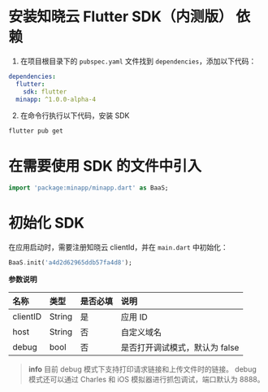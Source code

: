 # 安装知晓云 Flutter SDK（内测版） 依赖

1. 在项目根目录下的 `pubspec.yaml` 文件找到 `dependencies`，添加以下代码：

```yaml
dependencies:
  flutter:
    sdk: flutter
  minapp: ^1.0.0-alpha-4
```

2. 在命令行执行以下代码，安装 SDK

```shell
flutter pub get
```

# 在需要使用 SDK 的文件中引入

```dart
import 'package:minapp/minapp.dart' as BaaS;
```

# 初始化 SDK

在应用启动时，需要注册知晓云 clientId，并在 `main.dart` 中初始化：

```dart
BaaS.init('a4d2d62965ddb57fa4d8');
```

**参数说明**

| 名称       | 类型           | 是否必填    | 说明        |
| :-------- | :------------  |:---------- | :------    |
| clientID  | String         |是          | 应用 ID     |
| host      | String         |否          |  自定义域名  |
| debug     | bool           |否          |  是否打开调试模式，默认为 false  |

> **info**
> 目前 debug 模式下支持打印请求链接和上传文件时的链接。
> debug 模式还可以通过 Charles 和 iOS 模拟器进行抓包调试，端口默认为 8888。
